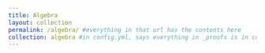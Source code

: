 ```yaml
---
title: Algebra
layout: collection
permalink: /algebra/ #everything in that url has the contents here
collection: algebra #in config.yml, says everything in _proofs is in collection called proofs
---
```

 